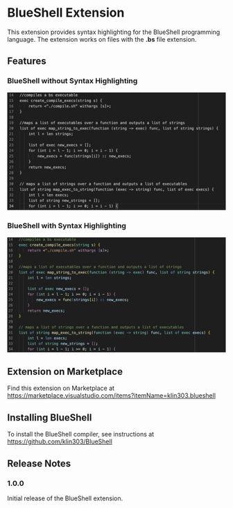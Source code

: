 # BlueShell Extension

This extension provides syntax highlighting for the BlueShell programming
language. The extension works on files with the **.bs** file extension.

## Features 
### BlueShell without Syntax Highlighting 
![Alt text](images/plain.png)

### BlueShell with Syntax Highlighting 
![Alt text](images/highlighted.png)

## Extension on Marketplace
Find this extension on Marketplace at https://marketplace.visualstudio.com/items?itemName=klin303.blueshell

## Installing BlueShell

To install the BlueShell compiler, see instructions at https://github.com/klin303/BlueShell


## Release Notes

### 1.0.0

Initial release of the BlueShell extension.



